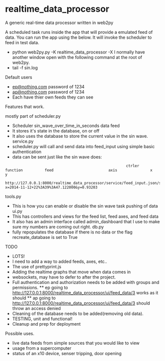 realtime_data_processor
=======================

A generic real-time data processor written in web2py

A scheduled task runs inside the app that will provide a emulated feed of data.
You can run the app using the below.  It will invoke the scheduler to feed in test data.
* python web2py.py -K realtime_data_processor -X
I normally have another window open with the following command at the root of web2py.
* tail -f sin.log
	
Default users 
* ep@nothing.com password of 1234
* ap@nothing.com password of 1234
* Each have thier own feeds they can see
	
Features that work.

mostly part of scheduler.py
* Scheduler sin_wave_over_time_in_seconds data feed
* It stores it's state in the database, on or off
* It also uses the database to store the current value in the sin wave.
service.py
* scheduler.py will call and send data into feed_input using simple basic authentication
* data can be sent just like the sin wave does:
```
	                                                   ctrler   function          feed                         axis               x                                y
		http://127.0.0.1:8000/realtime_data_processor/service/feed_input.json/sin_wave_over_time_in_seconds/axis_at_0_degrees?x=2014-11-12+22%3A39%3A47.122000&y=0.93203
```
tools.py
* This is how you can enable or disable the sin wave task pushing of data
ui.py
* This has controllers and views for the feed list, feed axes, and feed data
* It also has an admin interface called admin_dashboard that I use to make sure my numbers are coming out right.
db.py
* fully repopulates the database if there is no data or the flag recreate_database is set to True

TODO
* LOTS!
* I need to add a way to added feeds, axes, etc..
* The use of prettyprint.js
* Adding the realtime graphs that move when data comes in
* websockets, may have to defer to after the project.
* Full authentication and authorization needs to be added with groups and permissions.
** ep going to http://127.0.0.1:8000/realtime_data_processor/ui/feed_data/3 works as it should
** ap going to http://127.0.0.1:8000/realtime_data_processor/ui/feed_data/3 should throw an access denied
* Cleaning of the database needs to be added(removing old data).
* TESTING, unit and functional!  
* Cleanup and prep for deployment
		
Possible uses.
* live data feeds from simple sources that you would like to view
* usage from a supercomputer
* status of an x10 device, senser tripping, door opening
